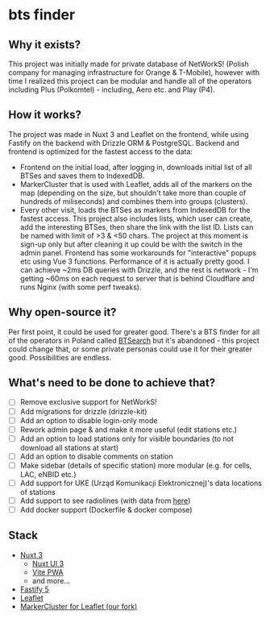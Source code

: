 # bts finder

Why it exists?
----

This project was initially made for private database of NetWorkS! (Polish company for managing infrastructure for Orange & T-Mobile), however with time I realized this project can be modular and handle all of the operators including Plus (Polkomtel) - including, Aero etc. and Play (P4).

How it works?
----

The project was made in Nuxt 3 and Leaflet on the frontend, while using Fastify on the backend with Drizzle ORM & PostgreSQL. Backend and frontend is optimized for the fastest access to the data:
 - Frontend on the initial load, after logging in, downloads initial list of all BTSes and saves them to IndexedDB.
 - MarkerCluster that is used with Leaflet, adds all of the markers on the map (depending on the size, but shouldn't take more than couple of hundreds of miliseconds) and combines them into groups (clusters).
 - Every other visit, loads the BTSes as markers from IndexedDB for the fastest access.
This project also includes lists, which user can create, add the interesting BTSes, then share the link with the list ID. Lists can be named with limit of >3 & <50 chars. The project at this moment is sign-up only but after cleaning it up could be with the switch in the admin panel. Frontend has some workarounds for "interactive" popups etc using Vue 3 functions.
Performance of it is actually pretty good. I can achieve ~2ms DB queries with Drizzle, and the rest is network - I'm getting ~60ms on each request to server that is behind Cloudflare and runs Nginx (with some perf tweaks).

Why open-source it?
----

Per first point, it could be used for greater good. There's a BTS finder for all of the operators in Poland called [BTSearch](https://beta.btsearch.pl) but it's abandoned - this project could change that, or some private personas could use it for their greater good. Possibilities are endless.

What's need to be done to achieve that?
----

- [ ] Remove exclusive support for NetWorkS!
- [ ] Add migrations for drizzle (drizzle-kit)
- [ ] Add an option to disable login-only mode
- [ ] Rework admin page & and make it more useful (edit stations etc.)
- [ ] Add an option to load stations only for visible boundaries (to not download all stations at start)
- [ ] Add an option to disable comments on station
- [ ] Make sidebar (details of specific station) more modular (e.g. for cells, LAC, eNBID etc.)
- [ ] Add support for UKE (Urząd Komunikacji Elektronicznej)'s data locations of stations
- [ ] Add support to see radiolines (with data from [here](https://bts.mserv.ovh/))
- [ ] Add docker support (Dockerfile & docker compose)

Stack
----

- [Nuxt 3](https://github.com/nuxt/nuxt)
  - [Nuxt UI 3](https://ui3.nuxt.dev/)
  - [Vite PWA](https://vite-pwa-org.netlify.app/)
  - and more...
- [Fastify 5](https://fastify.dev)
- [Leaflet](https://leafletjs.com/)
- [MarkerCluster for Leaflet (our fork)](https://github.com/sakilabs/Leaflet.markercluster)
